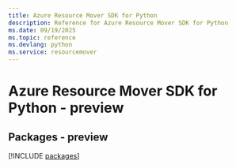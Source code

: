 ```yaml
---
title: Azure Resource Mover SDK for Python
description: Reference for Azure Resource Mover SDK for Python
ms.date: 09/19/2025
ms.topic: reference
ms.devlang: python
ms.service: resourcemover
---
```

# Azure Resource Mover SDK for Python - preview
## Packages - preview
[!INCLUDE [packages](resource-mover-index.md)]
